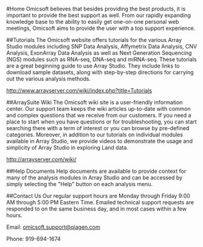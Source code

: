 #Home
Omicsoft believes that besides providing the best products, it is important to provide the best support as well.  From our rapidly expanding knowledge base to the ability to easily get one-on-one personal web meetings, Omicsoft aims to provide the user with a top support experience.

##Tutorials
The Omicsoft website offers tutorials for the various Array Studio modules including SNP Data Analysis, Affymetrix Data Analysis, CNV Analysis, ExonArray Data Analysis as well as Next Generation Sequencing (NGS) modules such as RNA-seq, DNA-seq and miRNA-seq. These tutorials are a great beginning guide to use Array Studio. They include links to download sample datasets, along with step-by-step directions for carrying out the various analysis methods.

http://www.arrayserver.com/wiki/index.php?title=Tutorials

##ArraySuite Wiki
The Omicsoft wiki site is a user-friendly information center. Our support team keeps the wiki articles up-to-date with common and complex questions that we receive from our customers. If you need a place to start when you have questions or for troubleshooting, you can start searching there with a term of interest or you can browse by pre-defined categories. Moreover, in addition to our tutorials on individual modules available in Array Studio, we provide videos to demonstrate the usage and simplicity of Array Studio in exploring Land data.

http://arrayserver.com/wiki/

##Help Documents
Help documents are available to provide context for many of the analysis modules in Array Studio and can be accessed by simply selecting the "Help" button on each analysis menu.

##Contact Us
Our regular support hours are Monday through Friday 9:00 AM through 5:00 PM Eastern Time.  Emailed technical support requests are responded to on the same business day, and in most cases within a few hours.

Email: omicsoft.support@qiagen.com

Phone: 919-694-1674
